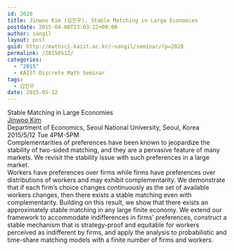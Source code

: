 ```yaml
---
id: 2020
title: Jinwoo Kim (김진우), Stable Matching in Large Economies
postdate: 2015-04-08T23:03:22+09:00
author: sangil
layout: post
guid: http://mathsci.kaist.ac.kr/~sangil/seminar/?p=2020
permalink: /20150512/
categories:
  - "2015"
  - KAIST Discrete Math Seminar
tags:
  - 김진우
date: 2015-05-12
---
```

<div class="talk">
  Stable Matching in Large Economies
</div>

<div class="speaker">
  <a href="https://sites.google.com/site/jikim72/home/">Jinwoo Kim</a><br /> Department of Economics, Seoul National University, Seoul, Korea
</div>

<div class="date">
  2015/5/12 Tue 4PM-5PM
</div>

<div class="abstract">
  Complementarities of preferences have been known to jeopardize the stability of two-sided matching, and they are a pervasive feature of many markets. We revisit the stability issue with such preferences in a large market.<br /> Workers have preferences over firms while firms have preferences over distributions of workers and may exhibit complementarity. We demonstrate that if each firm&#8217;s choice changes continuously as the set of available workers changes, then there exists a stable matching even with complementarity. Building on this result, we show that there exists an approximately stable matching in any large finite economy. We extend our framework to accommodate indifferences in firms&#8217; preferences, construct a stable mechanism that is strategy-proof and equitable for workers perceived as indifferent by firms, and apply the analysis to probabilistic and time-share matching models with a finite number of firms and workers.
</div>